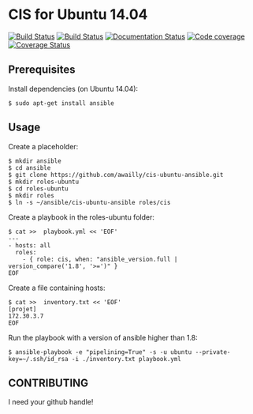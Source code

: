 CIS for Ubuntu 14.04
====================

[![Build Status](https://travis-ci.org/awailly/cis-ubuntu-ansible.svg?branch=master)](https://travis-ci.org/awailly/cis-ubuntu-ansible)
[![Build Status](https://drone.io/github.com/awailly/cis-ubuntu-ansible/status.png)](https://drone.io/github.com/awailly/cis-ubuntu-ansible/latest)
[![Documentation Status](https://readthedocs.org/projects/cis-ubuntu-ansible/badge/?version=latest)](https://readthedocs.org/projects/cis-ubuntu-ansible/?badge=latest)
[![Code coverage](https://drone.io/github.com/awailly/cis-ubuntu-ansible/files/coverage.png?version=latest)](https://drone.io/github.com/awailly/cis-ubuntu-ansible)
[![Coverage Status](https://coveralls.io/repos/awailly/cis-ubuntu-ansible/badge.svg?branch=master)](https://coveralls.io/r/awailly/cis-ubuntu-ansible?branch=master)



Prerequisites
-----

Install dependencies (on Ubuntu 14.04):

    $ sudo apt-get install ansible

Usage
-----

Create a placeholder:

    $ mkdir ansible
    $ cd ansible
    $ git clone https://github.com/awailly/cis-ubuntu-ansible.git
    $ mkdir roles-ubuntu
    $ cd roles-ubuntu
    $ mkdir roles
    $ ln -s ~/ansible/cis-ubuntu-ansible roles/cis

Create a playbook in the roles-ubuntu folder:

    $ cat >>  playbook.yml << 'EOF'
    ---
    - hosts: all
      roles:
        - { role: cis, when: "ansible_version.full | version_compare('1.8', '>=')" }
    EOF

Create a file containing hosts:

    $ cat >>  inventory.txt << 'EOF'
    [projet]
    172.30.3.7
    EOF

Run the playbook with a version of ansible higher than 1.8:

    $ ansible-playbook -e "pipelining=True" -s -u ubuntu --private-key=~/.ssh/id_rsa -i ./inventory.txt playbook.yml

CONTRIBUTING
------------

I need your github handle!
